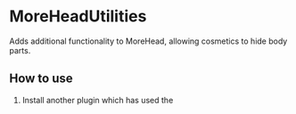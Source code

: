# MoreHeadUtilities

Adds additional functionality to MoreHead, allowing cosmetics to hide body parts.

## How to use

1. Install another plugin which has used the 